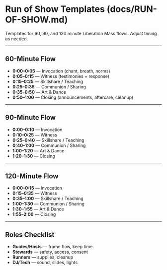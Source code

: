 # Run of Show Templates (docs/RUN-OF-SHOW\.md)

Templates for 60, 90, and 120 minute Liberation Mass flows. Adjust timing as needed.

---

## 60-Minute Flow

* **0:00–0:05** — Invocation (chant, breath, norms)
* **0:05–0:15** — Witness (testimonies + response)
* **0:15–0:25** — Skillshare / Teaching
* **0:25–0:35** — Communion / Sharing
* **0:35–0:50** — Art & Dance
* **0:50–1:00** — Closing (announcements, aftercare, cleanup)

---

## 90-Minute Flow

* **0:00–0:10** — Invocation
* **0:10–0:25** — Witness
* **0:25–0:40** — Skillshare / Teaching
* **0:40–1:00** — Communion / Sharing
* **1:00–1:20** — Art & Dance
* **1:20–1:30** — Closing

---

## 120-Minute Flow

* **0:00–0:15** — Invocation
* **0:15–0:35** — Witness
* **0:35–1:00** — Skillshare / Teaching
* **1:00–1:30** — Communion / Sharing
* **1:30–1:55** — Art & Dance
* **1:55–2:00** — Closing

---

## Roles Checklist

* **Guides/Hosts** — frame flow, keep time
* **Stewards** — safety, access, consent
* **Runners** — supplies, cleanup
* **DJ/Tech** — sound, slides, lights
